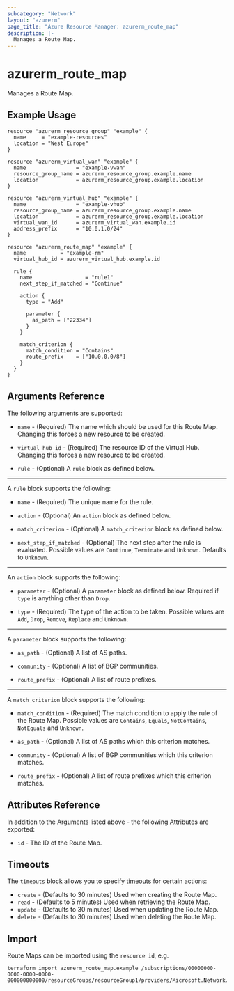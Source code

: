 ```yaml
---
subcategory: "Network"
layout: "azurerm"
page_title: "Azure Resource Manager: azurerm_route_map"
description: |-
  Manages a Route Map.
---
```


# azurerm_route_map

Manages a Route Map.

## Example Usage

```hcl
resource "azurerm_resource_group" "example" {
  name     = "example-resources"
  location = "West Europe"
}

resource "azurerm_virtual_wan" "example" {
  name                = "example-vwan"
  resource_group_name = azurerm_resource_group.example.name
  location            = azurerm_resource_group.example.location
}

resource "azurerm_virtual_hub" "example" {
  name                = "example-vhub"
  resource_group_name = azurerm_resource_group.example.name
  location            = azurerm_resource_group.example.location
  virtual_wan_id      = azurerm_virtual_wan.example.id
  address_prefix      = "10.0.1.0/24"
}

resource "azurerm_route_map" "example" {
  name           = "example-rm"
  virtual_hub_id = azurerm_virtual_hub.example.id

  rule {
    name                 = "rule1"
    next_step_if_matched = "Continue"

    action {
      type = "Add"

      parameter {
        as_path = ["22334"]
      }
    }

    match_criterion {
      match_condition = "Contains"
      route_prefix    = ["10.0.0.0/8"]
    }
  }
}
```

## Arguments Reference

The following arguments are supported:

* `name` - (Required) The name which should be used for this Route Map. Changing this forces a new resource to be created.

* `virtual_hub_id` - (Required) The resource ID of the Virtual Hub. Changing this forces a new resource to be created.

* `rule` - (Optional) A `rule` block as defined below.

---

A `rule` block supports the following:

* `name` - (Required) The unique name for the rule.

* `action` - (Optional) An `action` block as defined below.

* `match_criterion` - (Optional) A `match_criterion` block as defined below.

* `next_step_if_matched` - (Optional) The next step after the rule is evaluated. Possible values are `Continue`, `Terminate` and `Unknown`. Defaults to `Unknown`.

---

An `action` block supports the following:

* `parameter` - (Optional) A `parameter` block as defined below. Required if `type` is anything other than `Drop`.

* `type` - (Required) The type of the action to be taken. Possible values are `Add`, `Drop`, `Remove`, `Replace` and `Unknown`.

---

A `parameter` block supports the following:

* `as_path` - (Optional) A list of AS paths.

* `community` - (Optional) A list of BGP communities.

* `route_prefix` - (Optional) A list of route prefixes.

---

A `match_criterion` block supports the following:

* `match_condition` - (Required) The match condition to apply the rule of the Route Map. Possible values are `Contains`, `Equals`, `NotContains`, `NotEquals` and `Unknown`.

* `as_path` - (Optional) A list of AS paths which this criterion matches.

* `community` - (Optional) A list of BGP communities which this criterion matches.

* `route_prefix` - (Optional) A list of route prefixes which this criterion matches.

## Attributes Reference

In addition to the Arguments listed above - the following Attributes are exported:

* `id` - The ID of the Route Map.

## Timeouts

The `timeouts` block allows you to specify [timeouts](https://www.terraform.io/docs/configuration/resources.html#timeouts) for certain actions:

* `create` - (Defaults to 30 minutes) Used when creating the Route Map.
* `read` - (Defaults to 5 minutes) Used when retrieving the Route Map.
* `update` - (Defaults to 30 minutes) Used when updating the Route Map.
* `delete` - (Defaults to 30 minutes) Used when deleting the Route Map.

## Import

Route Maps can be imported using the `resource id`, e.g.

```shell
terraform import azurerm_route_map.example /subscriptions/00000000-0000-0000-0000-000000000000/resourceGroups/resourceGroup1/providers/Microsoft.Network/virtualHubs/virtualHub1/routeMaps/routeMap1
```
